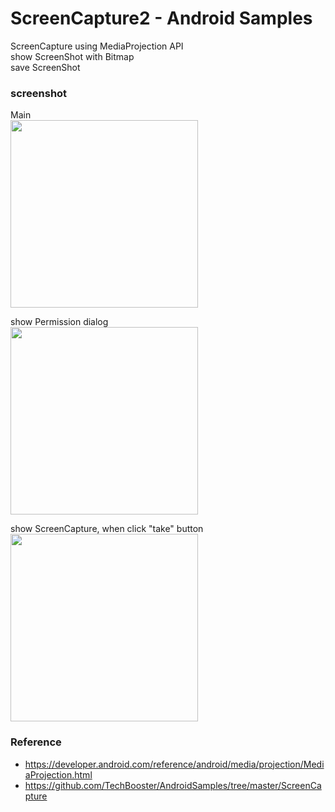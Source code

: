 ScreenCapture2 - Android Samples
===============

ScreenCapture using  MediaProjection API <br/>
show ScreenShot with Bitmap <br/>
save ScreenShot <br/>

### screenshot <br/>
Main <br/>
<image src="https://raw.githubusercontent.com/ohwada/Android_Samples/master/ScreenCapture2/screenshot/screen_capture_2_main.png" width="300" /><br/>

show Permission dialog <br/>
<image src="https://raw.githubusercontent.com/ohwada/Android_Samples/master/ScreenCapture2/screenshot/screen_capture_2_permission.png" width="300" /><br/>

show ScreenCapture, when click "take" button <br/>
<image src="https://raw.githubusercontent.com/ohwada/Android_Samples/master/ScreenCapture2/screenshot/screen_capture_2_take_1.png" width="300" /><br/>


### Reference <br/>
- https://developer.android.com/reference/android/media/projection/MediaProjection.html
- https://github.com/TechBooster/AndroidSamples/tree/master/ScreenCapture

